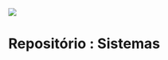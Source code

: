 <img src="https://img.shields.io/badge/python-3670A0?style=for-the-badge&logo=python&logoColor=ffdd54"/>


# Repositório :  Sistemas
